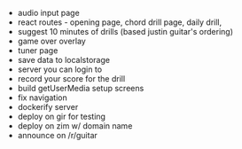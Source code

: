 * audio input page
* react routes - opening page, chord drill page, daily drill,
* suggest 10 minutes of drills (based justin guitar's ordering)
* game over overlay
* tuner page
* save data to localstorage
* server you can login to
* record your score for the drill
* build getUserMedia setup screens
* fix navigation
* dockerify server
* deploy on gir for testing
* deploy on zim w/ domain name
* announce on /r/guitar

